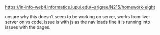 https://in-info-web4.informatics.iupui.edu/~arigree/N215/homework-eight

unsure why this doesn't seem to be working on server, works from live-server on vs code, issue is with js as the nav loads fine it is running into issues with the pages.
